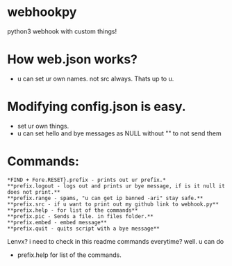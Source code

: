 # webhookpy
python3 webhook with custom things!

# How web.json works?
- u can set ur own names. not src always. Thats up to u.

# Modifying config.json is easy.
- set ur own things.
- u can set hello and bye messages as NULL without "" to not send them
# Commands:
 ```
*FIND + Fore.RESET}.prefix - prints out ur prefix.*
**prefix.logout - logs out and prints ur bye message, if is it null it does not print.**
**prefix.range - spams, "u can get ip banned -ari" stay safe.**
**prefix.src - if u want to print out my github link to webhook.py**
**prefix.help - for list of the commands**
**prefix.pic - Sends a file. in files folder.**
**prefix.embed - embed message**
**prefix.quit - quits script with a bye message**
 ```
 Lenvx? i need to check in this readme commands everytime? 
 well. u can do
 - prefix.help 
 for list of the commands.
